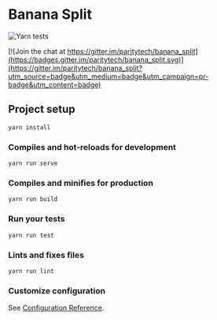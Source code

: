 # Banana Split

![Yarn tests](https://github.com/paritytech/banana_split/workflows/Yarn%20tests/badge.svg)

[![Join the chat at https://gitter.im/paritytech/banana_split](https://badges.gitter.im/paritytech/banana_split.svg)](https://gitter.im/paritytech/banana_split?utm_source=badge&utm_medium=badge&utm_campaign=pr-badge&utm_content=badge)

## Project setup
```
yarn install
```

### Compiles and hot-reloads for development
```
yarn run serve
```

### Compiles and minifies for production
```
yarn run build
```

### Run your tests
```
yarn run test
```

### Lints and fixes files
```
yarn run lint
```

### Customize configuration
See [Configuration Reference](https://cli.vuejs.org/config/).
